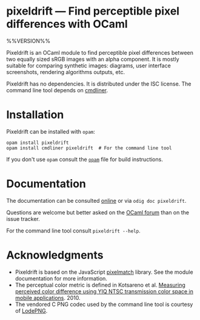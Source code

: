pixeldrift — Find perceptible pixel differences with OCaml
==========================================================
%%VERSION%%

Pixeldrift is an OCaml module to find perceptible pixel differences
between two equally sized sRGB images with an alpha component. It is
mostly suitable for comparing synthetic images: diagrams, user
interface screenshots, rendering algorithms outputs, etc.

Pixeldrift has no dependencies. It is distributed under the ISC
license. The command line tool depends on [cmdliner].

[cmdliner]: https://erratique.ch/software/cmdliner

# Installation

Pixeldrift can be installed with `opam`:

    opam install pixeldrift
    opam install cmdliner pixeldrift  # For the command line tool

If you don't use `opam` consult the [`opam`](opam) file for build
instructions.

# Documentation

The documentation can be consulted [online][doc] or via `odig doc pixeldrift`.

Questions are welcome but better asked on the [OCaml forum][ocaml-forum] 
than on the issue tracker.

For the command line tool consult `pixeldrift --help`.

[doc]: https://erratique.ch/software/pixeldrift/doc
[ocaml-forum]: https://discuss.ocaml.org/

# Acknowledgments

* Pixeldrift is based on the JavaScript [pixelmatch] library. See the 
  module documentation for more information.
* The perceptual color metric is defined in Kotsareno et al. 
  [Measuring perceived color difference using YIQ NTSC transmission color
  space in mobile applications][metric]. 2010.
* The vendored C PNG codec used by the command line tool is courtesy of 
  [LodePNG].

[pixelmatch]: https://github.com/mapbox/pixelmatch
[metric]: http://riaa.uaem.mx/handle/20.500.12055/91
[LodePNG]: https://lodev.org/lodepng/





